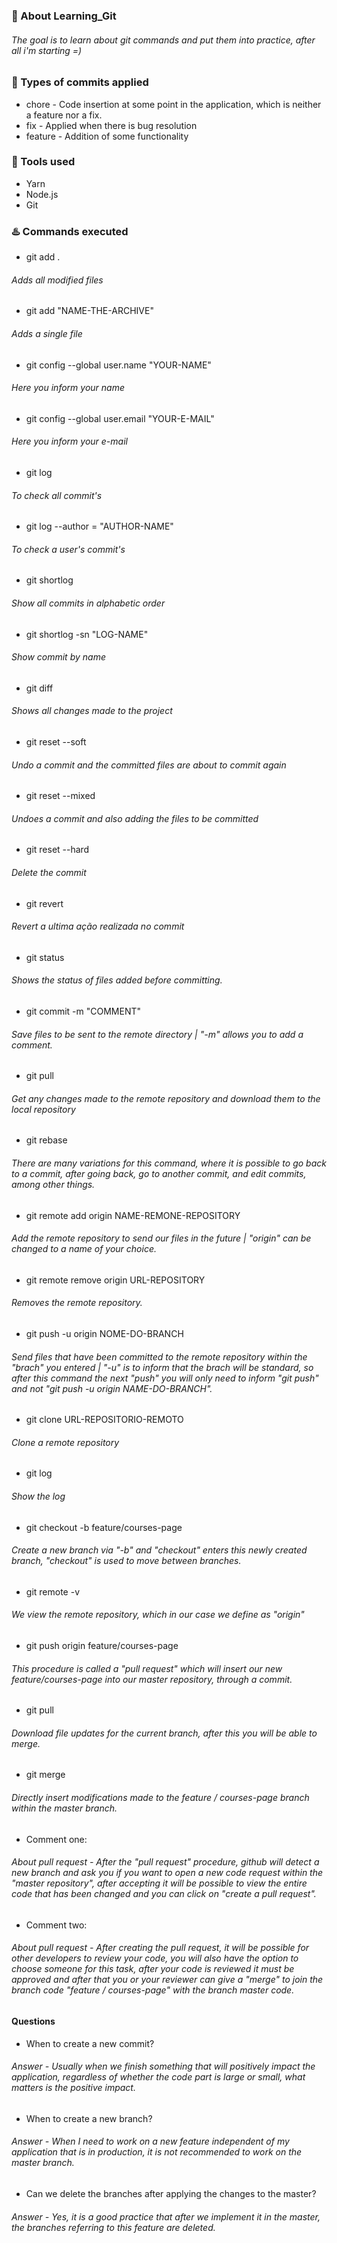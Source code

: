 ### :dart: About Learning_Git
###### The goal is to learn about git commands and put them into practice, after all i'm starting =)


### :bookmark_tabs: Types of commits applied
* chore   - Code insertion at some point in the application, which is neither a feature nor a fix.
* fix     - Applied when there is bug resolution
* feature - Addition of some functionality

### :hammer: Tools used
* Yarn
* Node.js
* Git

### :hotsprings: Commands executed
* git add .						
###### Adds all modified files

* git add "NAME-THE-ARCHIVE"		
###### Adds a single file

* git config --global user.name "YOUR-NAME"
###### Here you inform your name

* git config --global user.email "YOUR-E-MAIL"
###### Here you inform your e-mail

* git log
###### To check all commit's

* git log --author = "AUTHOR-NAME"
###### To check a user's commit's

* git shortlog
###### Show all commits in alphabetic order

* git shortlog -sn "LOG-NAME"
###### Show commit by name

* git diff
###### Shows all changes made to the project

* git reset --soft
###### Undo a commit and the committed files are about to commit again

* git reset --mixed
###### Undoes a commit and also adding the files to be committed

* git reset --hard
###### Delete the commit

* git revert
###### Revert a ultima ação realizada no commit

* git status						
###### Shows the status of files added before committing.

* git commit -m "COMMENT"				
###### Save files to be sent to the remote directory | "-m" allows you to add a comment.

* git pull
###### Get any changes made to the remote repository and download them to the local repository

* git rebase
###### There are many variations for this command, where it is possible to go back to a commit, after going back, go to another commit, and edit commits, among other things.

* git remote add origin NAME-REMONE-REPOSITORY		
###### Add the remote repository to send our files in the future | "origin" can be changed to a name of your choice.

* git remote remove origin URL-REPOSITORY		
###### Removes the remote repository.

* git push -u origin NOME-DO-BRANCH			
###### Send files that have been committed to the remote repository within the "brach" you entered | "-u" is to inform that the brach will be standard, so after this command the next "push" you will only need to inform "git push" and not "git push -u origin NAME-DO-BRANCH".

* git clone URL-REPOSITORIO-REMOTO			
###### Clone a remote repository

* git log						
###### Show the log

* git checkout -b feature/courses-page
###### Create a new branch via "-b" and "checkout" enters this newly created branch, "checkout" is used to move between branches.

* git remote -v						
###### We view the remote repository, which in our case we define as "origin"

* git push origin feature/courses-page			
###### This procedure is called a "pull request" which will insert our new feature/courses-page into our master repository, through a commit.

* git pull
###### Download file updates for the current branch, after this you will be able to merge.

* git merge						
###### Directly insert modifications made to the feature / courses-page branch within the master branch.

* Comment one:
###### About pull request - After the "pull request" procedure, github will detect a new branch and ask you if you want to open a new code request within the "master repository", after accepting it will be possible to view the entire code that has been changed and you can click on "create a pull request".

* Comment two:
###### About pull request - After creating the pull request, it will be possible for other developers to review your code, you will also have the option to choose someone for this task, after your code is reviewed it must be approved and after that you or your reviewer can give a "merge" to join the branch code "feature / courses-page" with the branch master code.


#### Questions

* When to create a new commit?
###### Answer - Usually when we finish something that will positively impact the application, regardless of whether the code part is large or small, what matters is the positive impact.

* When to create a new branch?
###### Answer - When I need to work on a new feature independent of my application that is in production, it is not recommended to work on the master branch.

* Can we delete the branches after applying the changes to the master?
###### Answer - Yes, it is a good practice that after we implement it in the master, the branches referring to this feature are deleted.
